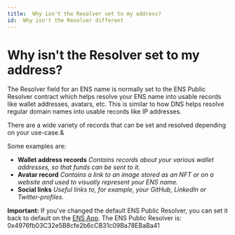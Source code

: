 ```yaml
---
title:  Why isn't the Resolver set to my address?
id:  Why isn't the Resolver different
---
```


# Why isn't the Resolver set to my address?

The Resolver field for an ENS name is normally set to the ENS Public Resolver contract which helps resolve your ENS name into usable records like wallet addresses, avatars, etc. This is similar to how DNS helps resolve regular domain names into usable records like IP addresses.

There are a wide variety of records that can be set and resolved depending on your use-case.&

Some examples are:

* **Wallet address records** _Contains records about your various wallet addresses, so that funds can be sent to it._
* **Avatar record** _Contains a link to an image stored as an NFT or on a website and used to visually represent your ENS name._
* **Social links** _Useful links to, for example, your GitHub, LinkedIn or Twitter-profiles._


**Important:** If you've changed the default ENS Public Resolver, you can set it back to default on the [ENS App](https://app.ens.domains). The ENS Public Resolver is: 0x4976fb03C32e5B8cfe2b6cCB31c09Ba78EBaBa41

